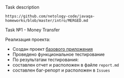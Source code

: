 Task description

```https://github.com/netology-code/javaqa-homeworks/blob/master/intro/MERGED.md```

Task №1 - Money Transfer

Реализация проекта:

* Создан проект  [базового приложения](https://github.com/ValeriaBorisova/Introduction-to-Java/blob/master/src/ru/netology/Main.java)
* Проведено функциональное тестирование
* По результатам тестирования:
* составлен отчет и расположен в файле ```report.md```
* составлен баг-репорт и расположен в ```Issues```


